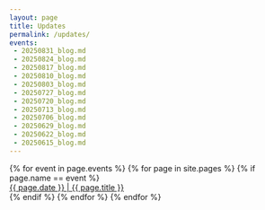 ```yaml
---
layout: page
title: Updates
permalink: /updates/
events:
 - 20250831_blog.md
 - 20250824_blog.md
 - 20250817_blog.md
 - 20250810_blog.md
 - 20250803_blog.md
 - 20250727_blog.md
 - 20250720_blog.md
 - 20250713_blog.md
 - 20250706_blog.md
 - 20250629_blog.md
 - 20250622_blog.md
 - 20250615_blog.md
---
```


<div id="little-events">
{% for event in page.events %}
  {% for page in site.pages %}
    {% if page.name == event %}
<div class="little-event">
<div class="little-event-title">
<a href="{{ page.url }}">
<div class="title">{{ page.date }} | {{ page.title }}
</div>
</a>
</div>
</div>
    {% endif %}
  {% endfor %}
{% endfor %}
</div>